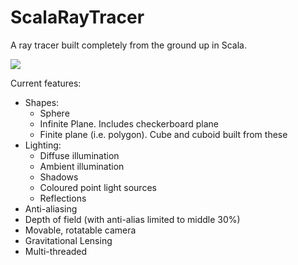 # ScalaRayTracer
A ray tracer built completely from the ground up in Scala.

<img src="https://dl.dropboxusercontent.com/u/60694349/GitHub/ScalaRayTracer/trace0.png" />

Current features:
 - Shapes:
   - Sphere
   - Infinite Plane. Includes checkerboard plane
   - Finite plane (i.e. polygon). Cube and cuboid built from these
 - Lighting:
   - Diffuse illumination
   - Ambient illumination
   - Shadows
   - Coloured point light sources
   - Reflections
 - Anti-aliasing
 - Depth of field (with anti-alias limited to middle 30%)
 - Movable, rotatable camera
 - Gravitational Lensing
 - Multi-threaded
 
